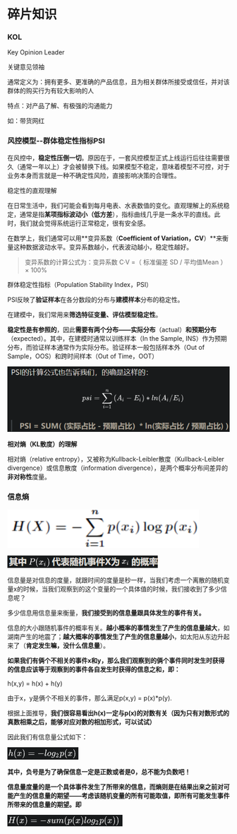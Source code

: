 # 碎片知识

### KOL

Key Opinion Leader

关键意见领袖

通常定义为：拥有更多、更准确的产品信息，且为相关群体所接受或信任，并对该群体的购买行为有较大影响的人

特点：对产品了解、有极强的沟通能力

如：带货网红

### 风控模型--群体稳定性指标PSI

在风控中，**稳定性压倒一切**。原因在于，一套风控模型正式上线运行后往往需要很久（通常一年以上）才会被替换下线。如果模型不稳定，意味着模型不可控，对于业务本身而言就是一种不确定性风险，直接影响决策的合理性。



稳定性的直观理解

在日常生活中，我们可能会看到每月电表、水表数值的变化。直观理解上的系统稳定，通常是指**某项指标波动小（低方差**），指标曲线几乎是一条水平的直线。此时，我们就会觉得系统运行正常稳定，很有安全感。

在数学上，我们通常可以用**变异系数（**Coefficient of Variation，CV**）**来衡量这种数据波动水平。变异系数越小，代表波动越小，稳定性越好。

> 变异系数的计算公式为：变异系数 C·V =（ 标准偏差 SD / 平均值Mean ）× 100%



群体稳定性指标（Population Stability Index，PSI）

PSI反映了**验证样本**在各分数段的分布与**建模样本**分布的稳定性。

在建模中，我们常用来**筛选特征变量、评估模型稳定性**。



**稳定性是有参照的**，因此**需要有两个分布——实际分布**（actual）**和预期分布**（expected）。其中，在建模时通常以训练样本（In the Sample, INS）作为预期分布，而验证样本通常作为实际分布。验证样本一般包括样本外（Out of Sample，OOS）和跨时间样本（Out of Time，OOT）

![image-20211025191235745](_images/碎片知识.assets/image-20211025191235745.png)



**相对熵（KL散度）的理解**

相对熵（relative entropy），又被称为Kullback-Leibler散度（Kullback-Leibler divergence）或信息散度（information divergence），是两个概率分布间差异的**非对称性**度量。



### 信息熵

![image-20211025191758273](_images/碎片知识.assets/image-20211025191758273.png)

![image-20211025191825591](_images/碎片知识.assets/image-20211025191825591.png)

信息量是对信息的度量，就跟时间的度量是秒一样，当我们考虑一个离散的随机变量x的时候，当我们观察到的这个变量的一个具体值的时候，我们接收到了多少信息呢？

多少信息用信息量来衡量，**我们接受到的信息量跟具体发生的事件有关。**

信息的大小跟随机事件的概率有关。**越小概率的事情发生了产生的信息量越大**，如湖南产生的地震了；**越大概率的事情发生了产生的信息量越小**，如太阳从东边升起来了（**肯定发生嘛，没什么信息量**）。



**如果我们有俩个不相关的事件x和y，那么我们观察到的俩个事件同时发生时获得的信息应该等于观察到的事件各自发生时获得的信息之和，即：**

h(x,y) = h(x) + h(y)

由于x，y是俩个不相关的事件，那么满足p(x,y) = p(x)*p(y).

根据上面推导，**我们很容易看出h(x)一定与p(x)的对数有关（因为只有对数形式的真数相乘之后，能够对应对数的相加形式，可以试试）**

因此我们有信息量公式如下：

![image-20211025192119091](_images/碎片知识.assets/image-20211025192119091.png)

**其中，负号是为了确保信息一定是正数或者是0，总不能为负数吧！**

**信息量度量的是一个具体事件发生了所带来的信息，而熵则是在结果出来之前对可能产生的信息量的期望——考虑该随机变量的所有可能取值，即所有可能发生事件所带来的信息量的期望。即**

![image-20211025192226710](_images/碎片知识.assets/image-20211025192226710.png)







